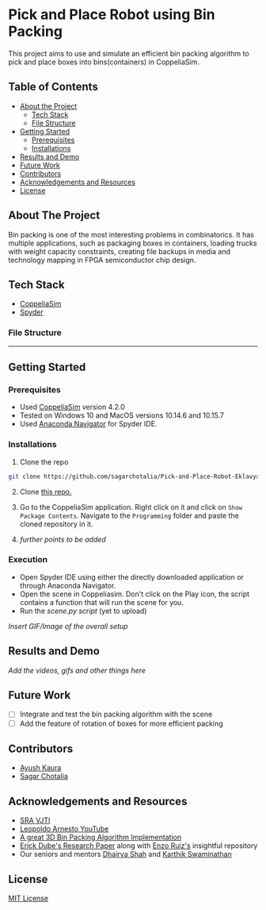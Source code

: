 

# Pick and Place Robot using Bin Packing
This project aims to use and simulate an efficient bin packing algorithm to pick and place boxes into bins(containers) in CoppeliaSim.

<!-- TABLE OF CONTENTS -->
## Table of Contents

* [About the Project](#about-the-project)
  * [Tech Stack](#tech-stack)
  * [File Structure](#file-structure)
* [Getting Started](#getting-started)
  * [Prerequisites](#prerequisites)
  * [Installations](#installations)
* [Results and Demo](#results-and-demo)
* [Future Work](#future-work)
* [Contributors](#contributors)
* [Acknowledgements and Resources](#acknowledgements-and-resources)
* [License](#license)


<!-- ABOUT THE PROJECT -->
## About The Project
Bin packing is one of the most interesting problems in combinatorics. It has multiple applications, such as packaging boxes in containers, loading trucks with weight capacity constraints, creating file backups in media and technology mapping in FPGA semiconductor chip design.

## Tech Stack
- [CoppeliaSim](https://www.coppeliarobotics.com/downloads)
- [Spyder](https://www.spyder-ide.org/)

### File Structure

--------------------

<!-- GETTING STARTED -->
## Getting Started

### Prerequisites

* Used [CoppeliaSim](https://www.coppeliarobotics.com/downloads) version 4.2.0
* Tested on Windows 10 and MacOS versions 10.14.6 and 10.15.7
* Used [Anaconda Navigator](https://www.anaconda.com/products/individual) for Spyder IDE.

### Installations

1. Clone the repo
```sh
git clone https://github.com/sagarchotalia/Pick-and-Place-Robot-Eklavya.git
```
2. Clone [this repo.](https://github.com/CoppeliaRobotics/zmqRemoteApi)

4. Go to the CoppeliaSim application. Right click on it and click on ```Show Package Contents```. Navigate to the ```Programming``` folder and paste the cloned repository in it.

5. *further points to be added*

### Execution
* Open Spyder IDE using either the directly downloaded application or through Anaconda Navigator.
* Open the scene in Coppeliasim. Don't click on the Play icon, the script contains a function that will run the scene for you.
* Run the *scene.py script* (yet to upload)

*Insert GIF/Image of the overall setup*

<!-- RESULTS AND DEMO -->
## Results and Demo
*Add the videos, gifs and other things here*

<!-- FUTURE WORK -->
## Future Work
- [ ] Integrate and test the bin packing algorithm with the scene
- [ ] Add the feature of rotation of boxes for more efficient packing

<!-- CONTRIBUTORS -->
## Contributors
* [Ayush Kaura](https://github.com/Ayush-Kaura)
* [Sagar Chotalia](https://github.com/sagarchotalia)


<!-- ACKNOWLEDGEMENTS AND REFERENCES -->
## Acknowledgements and Resources

* [SRA VJTI](https://github.com/SRA-VJTI/Delta2021)
* [Leopoldo Arnesto YouTube](https://www.youtube.com/watch?v=PwGY8PxQOXY&list=PLjzuoBhdtaXOoqkJUqhYQletLLnJP8vjZ)
* [A great 3D Bin Packing Algorithm Implementation](https://github.com/dragostudorache/3D-Bin-Packing-Text-Based-Python-Script)
* [Erick Dube's Research Paper](https://github.com/enzoruiz/3dbinpacking/blob/master/erick_dube_507-034.pdf) along with [Enzo Ruiz's](https://github.com/enzoruiz/3dbinpacking) insightful repository
* Our seniors and mentors [Dhairya Shah](https://github.com/dhairyashah1) and [Karthik Swaminathan](https://github.com/kart1802)

<!-- -->
## License
[MIT License](https://opensource.org/licenses/MIT)
